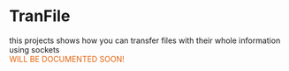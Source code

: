 # TranFile
this projects shows how you can transfer files with their whole information using sockets <br>
<span style="color:#E36209;">WILL BE DOCUMENTED SOON!</span>
